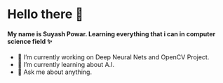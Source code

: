 # Hello there 👋 

#### My name is Suyash Powar. Learning everything that i can in computer science field :sparkles:
* 🔭 I’m currently working on Deep Neural Nets and OpenCV Project.
* 🌱 I’m currently learning about A.I.
* 💬 Ask me about anything.

<!--
**suyash393/suyash393** is a ✨ _special_ ✨ repository because its `README.md` (this file) appears on your GitHub profile.

Here are some ideas to get you started:

- 🔭 I’m currently working on ...
- 🌱 I’m currently learning ...
- 👯 I’m looking to collaborate on ...
- 🤔 I’m looking for help with ...
- 💬 Ask me about ...
- 📫 How to reach me: ...
- 😄 Pronouns: ...
- ⚡ Fun fact: ...
-->
